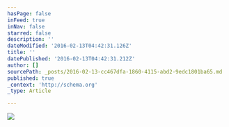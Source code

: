```yaml
---
hasPage: false
inFeed: true
inNav: false
starred: false
description: ''
dateModified: '2016-02-13T04:42:31.126Z'
title: ''
datePublished: '2016-02-13T04:42:31.212Z'
author: []
sourcePath: _posts/2016-02-13-cc467dfa-1860-4115-abd2-9edc1801ba65.md
published: true
_context: 'http://schema.org'
_type: Article

---
```

![](https://the-grid-user-content.s3-us-west-2.amazonaws.com/f21a2a76-b9b0-413f-bc31-5edca2425283.jpg)
